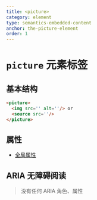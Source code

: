```yaml
---
title: <picture>
category: element
type: semantics-embedded-content
anchor: the-picture-element
order: 1
---
```


# `picture` 元素标签

## 基本结构

```html
<picture>
  <img src='' alt=''/> or
  <source src=''/>
</picture>
```

## 属性

* [全局属性](/front-end/HTML/attribute#anchor-全局属性)

## ARIA 无障碍阅读

> 没有任何 ARIA 角色、属性
